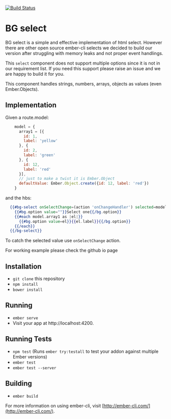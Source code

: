 [![Build Status](https://travis-ci.org/britishgas-engineering/bg-select.svg?branch=master)](https://travis-ci.org/britishgas-engineering/bg-select)

# BG select

BG select is a simple and effective implementation of html select. However there are other open source ember-cli selects we decided to build our version after struggling with memory leaks and not proper event handlings.

This `select` component does not support multiple options since it is not in our requirement list. If you need this support please raise an issue and we are happy to build it for you.

This component handles strings, numbers, arrays, objects as values (even Ember.Objects).

## Implementation

Given a route.model:

```javascript
    model = {
      array1 = [{
        id: 1,
        label: 'yellow'
      }, {
        id: 2,
        label: 'green'
      }, {
        id: 12,
        label: 'red'
      }],
      // just to make a twist it is Ember.Object
      defaultValue: Ember.Object.create({id: 12, label: 'red'})
    }
```
and the hbs:

```hbs
  {{#bg-select onSelectChange=(action 'onChangeHandler') selected=model.defaultValue as |bg|}}
    {{#bg.option value=""}}Select one{{/bg.option}}
    {{#each model.array1 as |el|}}
      {{#bg.option value=el}}{{el.label}}{{/bg.option}}
    {{/each}}
  {{/bg-select}}

```

To catch the selected value use `onSelectChange` action.

For working example please check the github io page

## Installation

* `git clone` this repository
* `npm install`
* `bower install`

## Running

* `ember serve`
* Visit your app at http://localhost:4200.

## Running Tests

* `npm test` (Runs `ember try:testall` to test your addon against multiple Ember versions)
* `ember test`
* `ember test --server`

## Building

* `ember build`

For more information on using ember-cli, visit [http://ember-cli.com/](http://ember-cli.com/).
